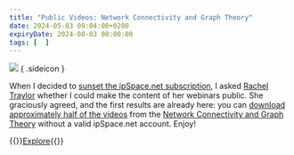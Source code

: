 ```yaml
---
title: "Public Videos: Network Connectivity and Graph Theory"
date: 2024-05-03 09:04:00+0200
expiryDate: 2024-08-03 00:00:00
tags: [  ]
---
```

![](/2024/05/dalle-graph-math.jpeg)
{ .sideicon }

When I decided to [sunset the ipSpace.net subscription](/2023/09/lifetime-ipspace-subscription/), I asked [Rachel Traylor](https://www.ipspace.net/Author:Rachel_Traylor) whether I could make the content of her webinars public. She graciously agreed, and the first results are already here: you can [download approximately half of the videos](https://my.ipspace.net/bin/list?id=Graph) from the [Network Connectivity and Graph Theory](https://www.ipspace.net/Network_Connectivity,_Graph_Theory,_and_Reliable_Network_Design) without a valid ipSpace.net account. Enjoy!

{{<jump>}}[Explore](https://my.ipspace.net/bin/list?id=Graph){{</jump>}}